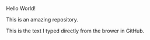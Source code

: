 Hello World!

This is an amazing repository.

This is the text I typed directly from the brower in GitHub.
